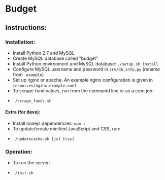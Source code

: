 # Budget

## Instructions:

### Installation:
 - Install Python 2.7 and MySQL
 - Create MySQL database called "budget"
 - Install Python environment and MySQL database: `./setup.sh install`
 - Configure MySQL username and password in `srv/db_info.py` (rename from `.example`)
 - Set up nginx or apache. An example nginx configuration is given in `resources/nginx.example.conf`
 - To scrape fund values, run from the command line or as a cron job:
  *  `./scrape_funds.sh`

#### Extra (for devs):
 - Install nodejs dependencies: `npm i`
 - To update/create minified JavaScript and CSS, run:
  * `./updatecache.sh [js] [css]`

### Operation:
 - To run the server:
  *  `./init.sh`
